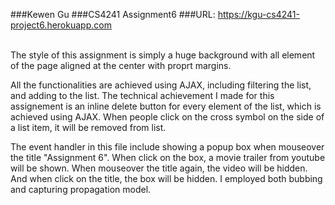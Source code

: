 ###Kewen Gu
###CS4241 Assignment6
###URL: https://kgu-cs4241-project6.herokuapp.com

<br>
The style of this assignment is simply a huge background with all element of the page aligned at the center with proprt margins.

All the functionalities are achieved using AJAX, including filtering the list, and adding to the list. The technical achievement I made for this assignement is an inline delete button for every element of the list, which is achieved using AJAX. When people click on the cross symbol on the side of a list item, it will be removed from list. 

The event handler in this file include showing a popup box when mouseover the title "Assignment 6". When click on the box, a movie trailer from youtube will be shown. When mouseover the title again, the video will be hidden. And when click on the title, the box will be hidden. I employed both bubbing and capturing propagation model.
